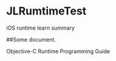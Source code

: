 # JLRumtimeTest
iOS runtime learn summary

##Some document.

<a link="https://developer.apple.com/library/content/documentation/Cocoa/Conceptual/ObjCRuntimeGuide/Introduction/Introduction.html#//apple_ref/doc/uid/TP40008048-CH1-SW1">Objective-C Runtime Programming Guide</a>
